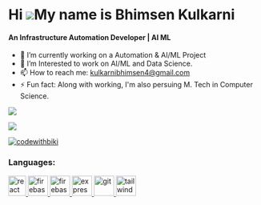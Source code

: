 
Hi ![](https://user-images.githubusercontent.com/18350557/176309783-0785949b-9127-417c-8b55-ab5a4333674e.gif)My name is Bhimsen Kulkarni
======================================================================================================================================
<h4>An Infrastructure Automation Developer | AI ML </h4>

- 🔭 I’m currently working on a Automation & AI/ML Project
- 🌱 I’m Interested to work on AI/ML and Data Science.
- 📫 How to reach me: kulkarnibhimsen4@gmail.com
- ⚡ Fun fact: Along with working, I'm also persuing M. Tech in Computer Science.

<a href="https://github.com/BhimsenK" target="_blank" rel="noreferrer"><img
src="https://img.shields.io/github/followers/BhimsenK?logo=github&style=for-the-badge&color=0891b2&labelColor=1c1917" /></a>
<p align="left"> <img src="https://komarev.com/ghpvc/?username=BhimsenK&label=Profile%20views&color=0e75b6&style=flat%22%20alt=%22BhimsenK" /> </p>



<p align="left"> <a href="https://twitter.com/BhimsenKul49243" target="blank"><img src="https://img.shields.io/twitter/follow/BhimsenKul49243?logo=twitter&style=for-the-badge" alt="codewithbiki" /></a> </p>


<h3 align="left">Languages:</h3>
<p align="left"> <a href="https://reactjs.org/" target="_blank" rel="noreferrer"> <img src="https://upload.wikimedia.org/wikipedia/commons/thumb/1/18/ISO_C%2B%2B_Logo.svg/800px-ISO_C%2B%2B_Logo.svg.png" alt="react" width="35" height="40"/> </a> </a> <a href="https://firebase.google.com/" target="_blank" rel="noreferrer"> <img src="https://cdn4.iconfinder.com/data/icons/logos-and-brands/512/267_Python_logo-512.png" alt="firebase" width="40" height="40"/> </a> <a href="https://firebase.google.com/" target="_blank" rel="noreferrer"> <img src="https://upload.wikimedia.org/wikipedia/commons/thumb/9/99/Unofficial_JavaScript_logo_2.svg/2048px-Unofficial_JavaScript_logo_2.svg.png" alt="firebase" width="40" height="40"/> </a> <a href="https://flutter.dev" target="_blank" rel="noreferrer"> <img src="https://cdn-images-1.medium.com/max/1200/1*knHF_qpxdtS8h0Z8EeqowA.png" alt="express" width="40" height="40"/> </a> <a href="https://git-scm.com/" target="_blank" rel="noreferrer"> <img src="https://cdn-icons-png.flaticon.com/512/226/226777.png" alt="git" width="40" height="40"/> </a> <a href="https://tailwindcss.com/" target="_blank" rel="noreferrer"> <img src="https://icons-for-free.com/download-icon-development+logo+mysql+icon-1320184807686758112_512.png" alt="tailwind" width="40" height="40"/> </a> </p>

